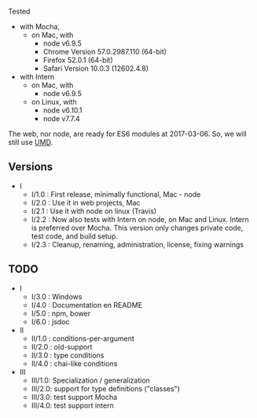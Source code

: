 Tested

* with Mocha,
  * on Mac, with
    * node v6.9.5
    * Chrome Version 57.0.2987.110 (64-bit)
    * Firefox 52.0.1 (64-bit)
    * Safari Version 10.0.3 (12602.4.8)
* with Intern
  * on Mac, with
    * node v6.9.5
  * on Linux, with
    * node v6.10.1
    * node v7.7.4

The web, nor node, are ready for ES6 modules at 2017-03-06.
So, we will still use [UMD].


Versions
--------

* I
  * I/1.0  : First release, minimally functional, Mac - node
  * I/2.0  : Use it in web projects, Mac
  * I/2.1  : Use it with node on linux (Travis)
  * I/2.2  : Now also tests with Intern on node, on Mac and Linux.
             Intern is preferred over Mocha. This version only changes private code,
             test code, and build setup.
  * I/2.3  : Cleanup, renaming, administration, license, fixing warnings



TODO
----

* I
  * I/3.0  : Windows
  * I/4.0  : Documentation en README
  * I/5.0  : npm, bower
  * I/6.0  : jsdoc
* II
  * II/1.0 : conditions-per-argument
  * II/2.0 : old-support
  * II/3.0 : type conditions
  * II/4.0 : chai-like conditions
* III
  * III/1.0: Specialization / generalization
  * III/2.0: support for type definitions ("classes")
  * III/3.0: test support Mocha
  * III/4.0: test support intern
  

  
  
[UMD]: http://davidbcalhoun.com/2014/what-is-amd-commonjs-and-umd/
